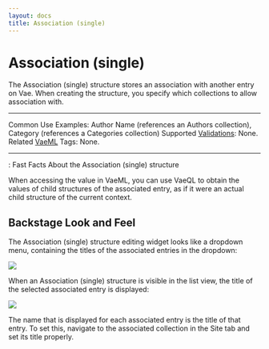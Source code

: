 ```yaml
---
layout: docs
title: Association (single)
---
```


# Association (single)

The Association (single) structure stores an association with another
entry on Vae. When creating the structure, you specify which collections
to allow association with.

  ---------------------------------------- -----------------------------------------------------------------------------------------------
  Common Use Examples:                     Author Name (references an Authors collection), Category (references a Categories collection)
  Supported [Validations](#validations):   None.
  Related [VaeML](#vaeml) Tags:            None.
  ---------------------------------------- -----------------------------------------------------------------------------------------------

  : Fast Facts About the Association (single) structure

When accessing the value in VaeML, you can use VaeQL to obtain the
values of child structures of the associated entry, as if it were an
actual child structure of the current context.

## Backstage Look and Feel

The Association (single) structure editing widget looks like a dropdown
menu, containing the titles of the associated entries in the dropdown:

![](assets/images/screenshots/content_management/association_structure_single.png)

When an Association (single) structure is visible in the list view, the
title of the selected associated entry is displayed:

![](assets/images/screenshots/content_management/association_structure_single_listview.png)

The name that is displayed for each associated entry is the title of
that entry. To set this, navigate to the associated collection in the
Site tab and set its title properly.
